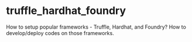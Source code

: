 # truffle_hardhat_foundry
How to setup popular frameworks - Truffle, Hardhat, and Foundry? How to develop/deploy codes on those frameworks.
